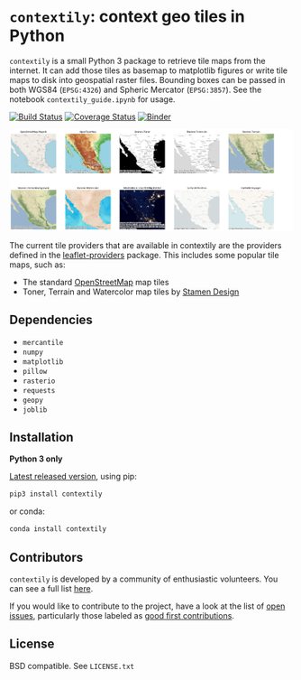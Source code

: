 # `contextily`: context geo tiles in Python

`contextily` is a small Python 3 package to retrieve tile maps from the
internet. It can add those tiles as basemap to matplotlib figures or write tile
maps to disk into geospatial raster files. Bounding boxes can be passed in both
WGS84 (`EPSG:4326`) and Spheric Mercator (`EPSG:3857`). See the notebook
`contextily_guide.ipynb` for usage.

[![Build Status](https://travis-ci.org/geopandas/contextily.svg?branch=master)](https://travis-ci.org/geopandas/contextily)
[![Coverage Status](https://coveralls.io/repos/github/darribas/contextily/badge.svg?branch=master)](https://coveralls.io/github/darribas/contextily?branch=master)
[![Binder](https://mybinder.org/badge_logo.svg)](https://mybinder.org/v2/gh/geopandas/contextily/master?urlpath=lab/tree/notebooks/intro_guide.ipynb)

![Tiles](tiles.png)

The current tile providers that are available in contextily are the providers
defined in the [leaflet-providers](https://github.com/leaflet-extras/leaflet-providers)
package. This includes some popular tile maps, such as:

* The standard [OpenStreetMap](http://openstreetmap.org) map tiles
* Toner, Terrain and Watercolor map tiles by [Stamen Design](http://stamen.com)

## Dependencies

* `mercantile`
* `numpy`
* `matplotlib`
* `pillow`
* `rasterio`
* `requests`
* `geopy`
* `joblib`

## Installation

**Python 3 only**

[Latest released version](https://github.com/geopandas/contextily/releases/), using pip:

```sh
pip3 install contextily
```

or conda:

```sh
conda install contextily
```


## Contributors

`contextily` is developed by a community of enthusiastic volunteers. You can see a full list [here](https://github.com/geopandas/contextily/graphs/contributors).

If you would like to contribute to the project, have a look at the list of [open issues](https://github.com/geopandas/contextily/issues), particularly those labeled as [good first contributions](https://github.com/geopandas/contextily/issues?q=is%3Aissue+is%3Aopen+label%3Agood-first-contribution).

## License

BSD compatible. See `LICENSE.txt`
